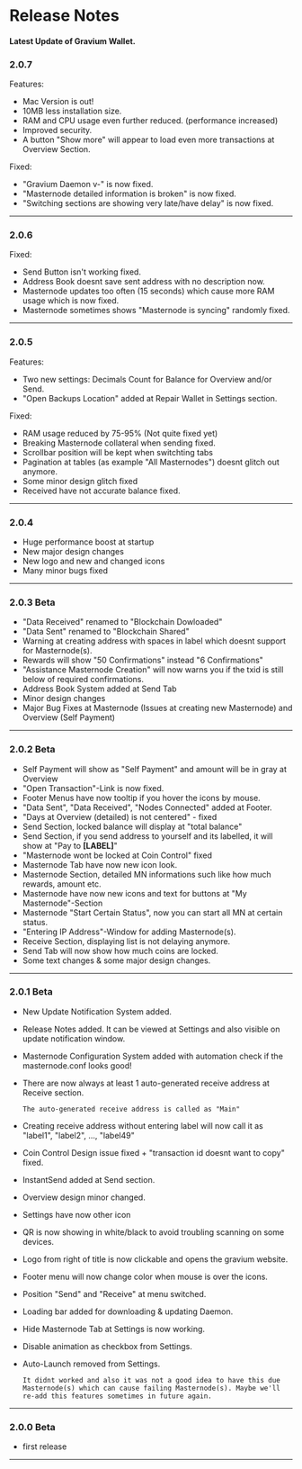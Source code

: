 # Release Notes

#### Latest Update of Gravium Wallet.

### 2.0.7
Features:
- Mac Version is out!
- 10MB less installation size.
- RAM and CPU usage even further reduced. (performance increased)
- Improved security.
- A button "Show more" will appear to load even more transactions at Overview Section.

Fixed:
- "Gravium Daemon v-" is now fixed.
- "Masternode detailed information is broken" is now fixed.
- "Switching sections are showing very late/have delay" is now fixed.
___
### 2.0.6
Fixed:
- Send Button isn't working fixed.
- Address Book doesnt save sent address with no description now.
- Masternode updates too often (15 seconds) which cause more RAM usage which is now fixed.
- Masternode sometimes shows "Masternode is syncing" randomly fixed.
___
### 2.0.5
Features:
- Two new settings: Decimals Count for Balance for Overview and/or Send.
- "Open Backups Location" added at Repair Wallet in Settings section.

Fixed:
- RAM usage reduced by 75-95% (Not quite fixed yet)
- Breaking Masternode collateral when sending fixed.
- Scrollbar position will be kept when switchting tabs
- Pagination at tables (as example "All Masternodes") doesnt glitch out anymore.
- Some minor design glitch fixed
- Received have not accurate balance fixed.
___
### 2.0.4
- Huge performance boost at startup
- New major design changes
- New logo and new and changed icons
- Many minor bugs fixed
___
### 2.0.3 Beta
- "Data Received" renamed to "Blockchain Dowloaded"
- "Data Sent" renamed to "Blockchain Shared"
- Warning at creating address with spaces in label which doesnt support for Masternode(s).
- Rewards will show "50 Confirmations" instead "6 Confirmations"
- "Assistance Masternode Creation" will now warns you if the txid is still below of required confirmations.
- Address Book System added at Send Tab
- Minor design changes
- Major Bug Fixes at Masternode (Issues at creating new Masternode) and Overview (Self Payment)
___
### 2.0.2 Beta
- Self Payment will show as "Self Payment" and amount will be in gray at Overview
- "Open Transaction"-Link is now fixed.
- Footer Menus have now tooltip if you hover the icons by mouse.
- "Data Sent", "Data Received", "Nodes Connected" added at Footer.
- "Days at Overview (detailed) is not centered" - fixed
- Send Section, locked balance will display at "total balance"
- Send Section, if you send address to yourself and its labelled, it will show at "Pay to **[LABEL]**"
- "Masternode wont be locked at Coin Control" fixed
- Masternode Tab have now new icon look.
- Masternode Section, detailed MN informations such like how much rewards, amount etc.
- Masternode have now new icons and text for buttons at "My Masternode"-Section
- Masternode "Start Certain Status", now you can start all MN at certain status.
- "Entering IP Address"-Window for adding Masternode(s).
- Receive Section, displaying list is not delaying anymore.
- Send Tab will now show how much coins are locked.
- Some text changes & some major design changes.
___
### 2.0.1 Beta
- New Update Notification System added.
- Release Notes added. It can be viewed at Settings and also visible on update notification window.
- Masternode Configuration System added with automation check if the masternode.conf looks good!
- There are now always at least 1 auto-generated receive address at Receive section.

    ```The auto-generated receive address is called as "Main"```
- Creating receive address without entering label will now call it as "label1", "label2", ..., "label49"
- Coin Control Design issue fixed + "transaction id doesnt want to copy" fixed.
- InstantSend added at Send section.
- Overview design minor changed.
- Settings have now other icon
- QR is now showing in white/black to avoid troubling scanning on some devices.
- Logo from right of title is now clickable and opens the gravium website.
- Footer menu will now change color when mouse is over the icons.
- Position "Send" and "Receive" at menu switched.
- Loading bar added for downloading & updating Daemon.
- Hide Masternode Tab at Settings is now working.
- Disable animation as checkbox from Settings.
- Auto-Launch removed from Settings.

    ```It didnt worked and also it was not a good idea to have this due Masternode(s) which can cause failing Masternode(s). Maybe we'll re-add this features sometimes in future again.```

___
### 2.0.0 Beta

- first release
___
